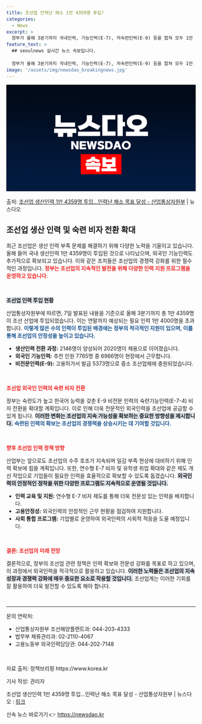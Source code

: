 ```yaml
---
title: 조선업 인력난 해소 1만 4359명 투입!
categories:
  - News
excerpt: >
  정부가 올해 3분기까지 국내인력, 기능인력(E-7), 저숙련인력(E-9) 등을 합쳐 모두 1만 4359명의 …
feature_text: >
  ## seoulnews 실시간 뉴스 속보입니다.

  정부가 올해 3분기까지 국내인력, 기능인력(E-7), 저숙련인력(E-9) 등을 합쳐 모두 1만 4359명의 …
image: '/assets/img/newsdao_breakingnews.jpg'
---
```


![뉴스다오 속보](/assets/img/newsdao_breakingnews.jpg)

<p>출처: <a href="https://newsdao.kr/2431" rel="dofollow">조선업 생산인력 1만 4359명 투입…인력난 해소 목표 달성 - 산업통상자원부</a> | 뉴스다오</p>

<h2 data-ke-size="size26">조선업 생산 인력 및 숙련 비자 전환 확대</h2>

<p data-ke-size="size16">최근 조선업은 생산 인력 부족 문제를 해결하기 위해 다양한 노력을 기울이고 있습니다. 올해 들어 국내 생산인력 1만 4359명이 투입된 것으로 나타났으며, 외국인 기능인력도 추가적으로 확보되고 있습니다. 이와 같은 조치들은 조선업의 경쟁력 강화를 위한 필수적인 과정입니다. <b><span style="color: #ee2323;">정부는 조선업의 지속적인 발전을 위해 다양한 인력 지원 프로그램을 운영하고 있습니다.</span></b> </p>

<p data-ke-size="size16">&nbsp;</p>

<b><span style="background-color: #21538527;">조선업 인력 투입 현황</span></b> 

<p data-ke-size="size16">산업통상자원부에 따르면, 7일 발표된 내용을 기준으로 올해 3분기까지 총 1만 4359명이 조선 산업에 투입되었습니다. 이는 연말까지 예상되는 필요 인력 1만 4000명을 초과합니다. <b><span style="color: #1a5490;">이렇게 많은 수의 인력이 투입된 배경에는 정부의 적극적인 지원이 있으며, 이를 통해 조선업의 안정성을 높이고 있습니다.</span></b> </p>

<ul>
    <li><b>생산인력 전환 과정:</b> 2146명이 양성되어 2020명이 채용으로 이어졌습니다.</li>
    <li><b>외국인 기능인력:</b> 추천 인원 7765명 중 6966명이 현장에서 근무합니다.</li>
    <li><b>비전문인력(E-9):</b> 고용허가서 발급 5373명으로 중소 조선업체에 충원되었습니다.</li>
</ul>

<p data-ke-size="size16">&nbsp;</p>

<b><span style="color: #ee2323;">조선업 외국인 인력의 숙련 비자 전환</span></b> 

<p data-ke-size="size16">정부는 숙련도가 높고 한국어 능력을 갖춘 E-9 비전문 인력의 숙련기능인력(E-7-4) 비자 전환을 확대할 계획입니다. 이로 인해 더욱 전문적인 외국인력을 조선업에 공급할 수 있게 됩니다. <b><span style="background-color: #21538527;">이러한 변화는 조선업의 지속 가능성을 확보하는 중요한 방향성을 제시합니다.</span></b> <b><span style="color: #1a5490;">숙련된 인력의 확보는 조선업의 경쟁력을 상승시키는 데 기여할 것입니다.</span></b></p>

<p data-ke-size="size16">&nbsp;</p>

<b><span style="color: #ee2323;">향후 조선업 인력 정책 방향</span></b>

<p data-ke-size="size16">산업부는 앞으로도 조선업의 수주 호조가 지속되며 일감 부족 현상에 대비하기 위해 인력 확보에 힘쓸 계획입니다. 또한, 연수형 E-7 비자 및 유학생 취업 확대와 같은 제도 개선 작업으로 기업들이 필요한 인력을 효율적으로 확보할 수 있도록 돕겠습니다. <b><span style="background-color: #21538527;">외국인력의 안정적인 정착을 위한 다양한 프로그램도 지속적으로 운영될 것입니다.</span></b> </p>

<ul>
    <li><b>인력 교육 및 지원:</b> 연수형 E-7 비자 제도를 통해 더욱 전문성 있는 인력을 배치합니다.</li>
    <li><b>고용안정성:</b> 외국인력의 안정적인 근무 현황을 점검하여 지원합니다.</li>
    <li><b>사회 통합 프로그램:</b> 기업별로 운영하여 외국인력의 사회적 적응을 도울 예정입니다.</li>
</ul>

<p data-ke-size="size16">&nbsp;</p>

<b><span style="color: #ee2323;">결론: 조선업의 미래 전망</span></b>

<p data-ke-size="size16">결론적으로, 정부의 조선업 관련 정책은 인력 확보와 전문성 강화를 목표로 하고 있으며, 이 과정에서 외국인력을 적극적으로 활용하고 있습니다. <b><span style="background-color: #21538527;">이러한 노력들은 조선업의 지속 성장과 경쟁력 강화에 매우 중요한 요소로 작용할 것입니다.</span></b> 조선업계는 이러한 기회를 잘 활용하여 더욱 발전할 수 있도록 해야 합니다.</p>

<p data-ke-size="size16">&nbsp;</p>

<hr />

<p data-ke-size="size16">문의 연락처:</p>
<ul>
    <li>산업통상자원부 조선해양플랜트과: 044-203-4333</li>
    <li>법무부 체류관리과: 02-2110-4067</li>
    <li>고용노동부 외국인력담당관: 044-202-7148</li>
</ul>

<p data-ke-size="size16">&nbsp;</p>

<p data-ke-size="size16">자료 출처: 정책브리핑 https://www.korea.kr</p>
<p data-ke-size="size16">기사 작성: 관리자</p>
<p data-ke-size="size16">조선업 생산인력 1만 4359명 투입…인력난 해소 목표 달성 - 산업통상자원부 | 뉴스다오  : <a href="https://newsdao.kr/2431">링크</a></p> 

신속 뉴스 바로가기 👉 <a href="https://newsdao.kr" rel="dofollow">https://newsdao.kr</a>


